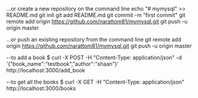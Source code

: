 …or create a new repository on the command line
echo "# mymysql" >> README.md
git init
git add README.md
git commit -m "first commit"
git remote add origin https://github.com/narattom81/mymysql.git
git push -u origin master

…or push an existing repository from the command line
git remote add origin https://github.com/narattom81/mymysql.git
git push -u origin master

--to add a book
$ curl -X POST -H "Content-Type: application/json" -d '{"book_name":"testbook","author":"shaan"}' http://localhost:3000/add_book

--to get all the books
$ curl -X GET -H "Content-Type: application/json" http://localhost:3000/books
